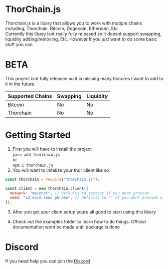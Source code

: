 # ThorChain.js

Thorchain.js is a libary that allows you to work with mutiple chains including, Thorchain, Bitcoin, Dogecoin, Ethereum, Etc<br>
Currently this libary isnt really fully released so it doesnt support swapping, liquidity adding/removing, Etc. However if you just want to do some basic stuff you can.

# BETA

This project isnt fully released so it is missing many features i want to add to it in the future.

| Supported Chains | Swapping | Liquidity |
| ---------------- | -------- | --------- |
| Bitcoin          | No       | No        |
| Thorchain        | No       | No        |

<!-- | Dogecoin         | No       | No        | -->

# Getting Started

1. First you will have to install the project<br>
   `yarn add thorchain.js`
   <br>or<br>
   `npm i thorchain.js`
2. You will want to initalize your thor client like so

```js
const thorchain = require("thorchain.js");

const client = new thorchain.client({
  network: "mainnet", // Defaults to testnet if you dont provide
  seed: "12 word seed phrase", // Defaults to "" if you dont provide a mnemonic
});
```

3. After you get your client setup youre all good to start using this libary

4. Check out the examples folder to learn how to do things. Official documentation wont be made until package is done

# Discord

If you need help you can join the [Discord](https://discord.gg/9yMK4BeFA6)
